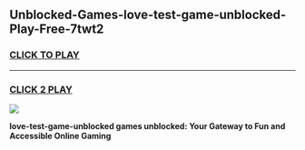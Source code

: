 
## Unblocked-Games-love-test-game-unblocked-Play-Free-7twt2
<h3>
<a href="https://premium76.site?title=love-test-game-unblocked&ref=10A">CLICK TO PLAY</a></h3>
<hr>

<h3>
<a href="https://premium76.site?title=love-test-game-unblocked&ref=10A">CLICK 2 PLAY</a>
  
</h3>

<a href="https://premium76.site?title=love-test-game-unblocked&ref=10A"><img src="https://clearcache.store/games.png"></a>


**love-test-game-unblocked games unblocked: Your Gateway to Fun and Accessible Online Gaming**
